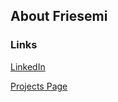 ## About Friesemi



### Links

[LinkedIn](https://www.linkedin.com/in/michael-friesen-99201/)

[Projects Page](./projects.md)
